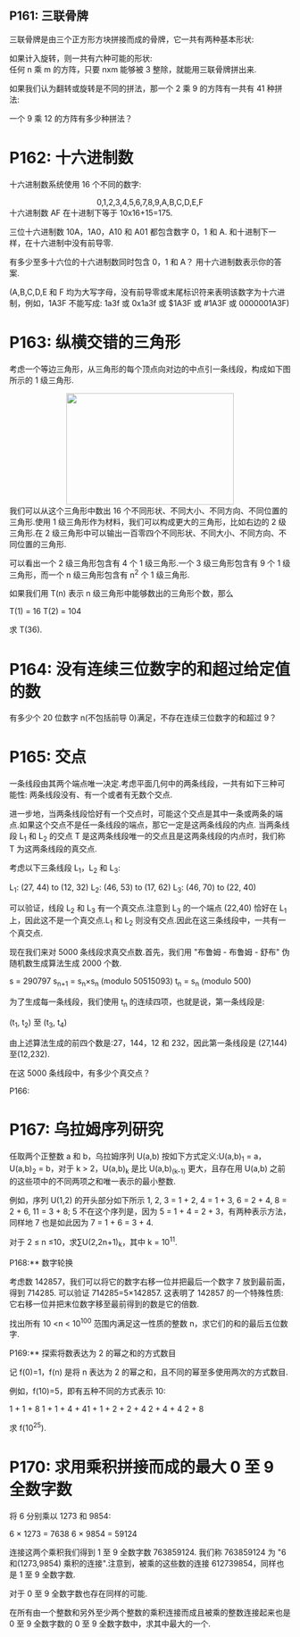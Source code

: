 ## P161: 三联骨牌

三联骨牌是由三个正方形方块拼接而成的骨牌，它一共有两种基本形状:

<center>
  <a class="fancybox" href="https://projecteuler.net/project/images/p161_trio1.gif"><img src="https://projecteuler.net/project/images/p161_trio1.gif" alt="" /></a>
</center> 如果计入旋转，则一共有六种可能的形状:

<center>
  <a class="fancybox" href="https://projecteuler.net/project/images/p161_trio3.gif"><img src="https://projecteuler.net/project/images/p161_trio3.gif" alt="" /></a>
</center> 任何 n 乘 m 的方阵，只要 nxm 能够被 3 整除，就能用三联骨牌拼出来.


如果我们认为翻转或旋转是不同的拼法，那一个 2 乘 9 的方阵有一共有 41 种拼法:

<center>
  <a class="fancybox" href="https://projecteuler.net/project/images/p161_k9.gif"><img src="https://projecteuler.net/project/images/p161_k9.gif" alt="" /></a>
</center> 一个 9 乘 12 的方阵有多少种拼法？

# P162: 十六进制数

十六进制数系统使用 16 个不同的数字:

<center>
  0,1,2,3,4,5,6,7,8,9,A,B,C,D,E,F
</center> 十六进制数 AF 在十进制下等于 10x16+15=175.

三位十六进制数 10A，1A0，A10 和 A01 都包含数字 0，1 和 A.
和十进制下一样，在十六进制中没有前导零.

有多少至多十六位的十六进制数同时包含 0，1 和 A？
用十六进制数表示你的答案.

(A,B,C,D,E 和 F 均为大写字母，没有前导零或末尾标识符来表明该数字为十六进制，例如，1A3F 不能写成: 1a3f 或 0x1a3f 或 $1A3F 或 #1A3F 或 0000001A3F)





# P163: 纵横交错的三角形

考虑一个等边三角形，从三角形的每个顶点向对边的中点引一条线段，构成如下图所示的 1 级三角形.

<center>
  <a class="fancybox" href="https://projecteuler.net/project/images/p163.gif"><img src="https://projecteuler.net/project/images/p163.gif" alt=""width="300"height="200" /></a>
</center> 我们可以从这个三角形中数出 16 个不同形状、不同大小、不同方向、不同位置的三角形.使用 1 级三角形作为材料，我们可以构成更大的三角形，比如右边的 2 级三角形.在 2 级三角形中可以输出一百零四个不同形状、不同大小、不同方向、不同位置的三角形.

可以看出一个 2 级三角形包含有 4 个 1 级三角形.一个 3 级三角形包含有 9 个 1 级三角形，而一个 n 级三角形包含有 n<sup>2</sup > 个 1 级三角形.

如果我们用 T(n) 表示 n 级三角形中能够数出的三角形个数，那么

T(1) = 16
T(2) = 104

求 T(36).









# P164: 没有连续三位数字的和超过给定值的数

有多少个 20 位数字 n(不包括前导 0)满足，不存在连续三位数字的和超过 9？





# P165: 交点

一条线段由其两个端点唯一决定.考虑平面几何中的两条线段，一共有如下三种可能性:
两条线段没有、有一个或者有无数个交点.

进一步地，当两条线段恰好有一个交点时，可能这个交点是其中一条或两条的端点.如果这个交点不是任一条线段的端点，那它一定是这两条线段的内点.
当两条线段 L<sub>1</sub > 和 L<sub>2</sub > 的交点 T 是这两条线段唯一的交点且是这两条线段的内点时，我们称 T 为这两条线段的真交点.

考虑以下三条线段 L<sub>1</sub>，L<sub>2</sub > 和 L<sub>3</sub>:

L<sub>1</sub>: (27, 44) to (12, 32)
L<sub>2</sub>: (46, 53) to (17, 62)
L<sub>3</sub>: (46, 70) to (22, 40)

可以验证，线段 L<sub>2</sub > 和 L<sub>3</sub > 有一个真交点.注意到 L<sub>3</sub > 的一个端点 (22,40) 恰好在 L<sub>1</sub > 上，因此这不是一个真交点.L<sub>1</sub > 和 L<sub>2</sub > 则没有交点.因此在这三条线段中，一共有一个真交点.

现在我们来对 5000 条线段求真交点数.首先，我们用 "布鲁姆 - 布鲁姆 - 舒布" 伪随机数生成算法生成 2000 个数.

s<sub></sub> = 290797
s<sub>n+1</sub> = s<sub>n</sub>×s<sub>n</sub> (modulo 50515093)
t<sub>n</sub> = s<sub>n</sub> (modulo 500)

为了生成每一条线段，我们使用 t<sub>n</sub > 的连续四项，也就是说，第一条线段是:

(t<sub>1</sub>, t<sub>2</sub>) 至 (t<sub>3</sub>, t<sub>4</sub>)

由上述算法生成的前四个数是:27，144，12 和 232，因此第一条线段是 (27,144) 至(12,232).

在这 5000 条线段中，有多少个真交点？





P166:





















# P167: 乌拉姆序列研究

任取两个正整数 a 和 b，乌拉姆序列 U(a,b) 按如下方式定义:U(a,b)<sub>1</sub> = a，U(a,b)<sub>2</sub> = b，对于 k > 2，U(a,b)<sub>k</sub > 是比 U(a,b)<sub>(k-1)</sub > 更大，且存在用 U(a,b) 之前的这些项中的不同两项之和唯一表示的最小整数.

例如，序列 U(1,2) 的开头部分如下所示
1, 2, 3 = 1 + 2, 4 = 1 + 3, 6 = 2 + 4, 8 = 2 + 6, 11 = 3 + 8;
5 不在这个序列是，因为 5 = 1 + 4 = 2 + 3，有两种表示方法，同样地 7 也是如此因为 7 = 1 + 6 = 3 + 4.

对于 2 ≤ n ≤10，求∑U(2,2n+1)<sub>k</sub>，其中 k = 10<sup>11</sup>.





P168:** 数字轮换

考虑数 142857，我们可以将它的数字右移一位并把最后一个数字 7 放到最前面，得到 714285.
可以验证 714285=5×142857.
这表明了 142857 的一个特殊性质:它右移一位并把末位数字移至最前得到的数是它的倍数.

找出所有 10 <n < 10<sup>100</sup > 范围内满足这一性质的整数 n，求它们的和的最后五位数字.







P169:** 探索将数表达为 2 的幂之和的方式数目

记 f(0)=1，f(n) 是将 n 表达为 2 的幂之和，且不同的幂至多使用两次的方式数目.

例如，f(10)=5，即有五种不同的方式表示 10:

1 + 1 + 8
1 + 1 + 4 + 41 + 1 + 2 + 2 + 4
2 + 4 + 4
2 + 8

求 f(10<sup>25</sup>).





# P170: 求用乘积拼接而成的最大 0 至 9 全数字数

将 6 分别乘以 1273 和 9854:

6 × 1273 = 7638
6 × 9854 = 59124

连接这两个乘积我们得到 1 至 9 全数字数 763859124. 我们称 763859124 为 "6 和(1273,9854) 乘积的连接".注意到，被乘的这些数的连接 612739854，同样也是 1 至 9 全数字数.

对于 0 至 9 全数字数也存在同样的可能.

在所有由一个整数和另外至少两个整数的乘积连接而成且被乘的整数连接起来也是 0 至 9 全数字数的 0 至 9 全数字数中，求其中最大的一个.

